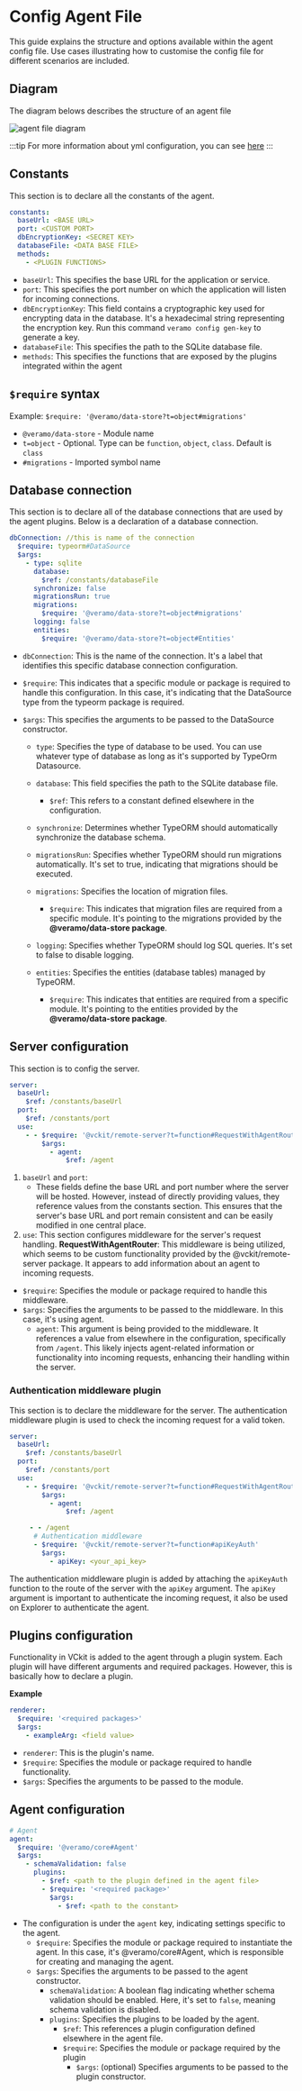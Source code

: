 # Config Agent File

This guide explains the structure and options available within the agent config file. Use cases illustrating how to customise the config file for different scenarios are included.

## Diagram

The diagram belows describes the structure of an agent file

![agent file diagram](/img/agent-file.svg)

:::tip
For more information about yml configuration, you can see [here](https://veramo.io/docs/veramo_agent/configuration_internals)
:::

## Constants

This section is to declare all the constants of the agent.

```yml
constants:
  baseUrl: <BASE URL>
  port: <CUSTOM PORT>
  dbEncryptionKey: <SECRET KEY>
  databaseFile: <DATA BASE FILE>
  methods:
    - <PLUGIN FUNCTIONS>
```

- `baseUrl`: This specifies the base URL for the application or service.
- `port`: This specifies the port number on which the application will listen for incoming connections.
- `dbEncryptionKey`: This field contains a cryptographic key used for encrypting data in the database. It's a hexadecimal string representing the encryption key. Run this command `veramo config gen-key` to generate a key.
- `databaseFile`: This specifies the path to the SQLite database file.
- `methods`: This specifies the functions that are exposed by the plugins integrated within the agent

## **`$require` syntax**

Example:
`$require: '@veramo/data-store?t=object#migrations'`

- `@veramo/data-store` - Module name
- `t=object` - Optional. Type can be `function`, `object`, `class`. Default is `class`
- `#migrations` - Imported symbol name

## Database connection

This section is to declare all of the database connections that are used by the agent plugins. Below is a declaration of a database connection.

```yml
dbConnection: //this is name of the connection
  $require: typeorm#DataSource
  $args:
    - type: sqlite
      database:
        $ref: /constants/databaseFile
      synchronize: false
      migrationsRun: true
      migrations:
        $require: '@veramo/data-store?t=object#migrations'
      logging: false
      entities:
        $require: '@veramo/data-store?t=object#Entities'
```

- `dbConnection`: This is the name of the connection. It's a label that identifies this specific database connection configuration.
- `$require`: This indicates that a specific module or package is required to handle this configuration. In this case, it's indicating that the DataSource type from the typeorm package is required.
- `$args`: This specifies the arguments to be passed to the DataSource constructor.

  - `type`: Specifies the type of database to be used. You can use whatever type of database as long as it's supported by TypeOrm Datasource.
  - `database`: This field specifies the path to the SQLite database file.
    - `$ref`: This refers to a constant defined elsewhere in the configuration.
  - `synchronize`: Determines whether TypeORM should automatically synchronize the database schema.
  - `migrationsRun`: Specifies whether TypeORM should run migrations automatically. It's set to true, indicating that migrations should be executed.
  - `migrations`: Specifies the location of migration files.
    - `$require`: This indicates that migration files are required from a specific module. It's pointing to the migrations provided by the **@veramo/data-store package**.
  - `logging`: Specifies whether TypeORM should log SQL queries. It's set to false to disable logging.
  - `entities`: Specifies the entities (database tables) managed by TypeORM.

    - `$require`: This indicates that entities are required from a specific module. It's pointing to the entities provided by the **@veramo/data-store package**.

## Server configuration

This section is to config the server.

```yml
server:
  baseUrl:
    $ref: /constants/baseUrl
  port:
    $ref: /constants/port
  use:
    - - $require: '@vckit/remote-server?t=function#RequestWithAgentRouter'
        $args:
          - agent:
              $ref: /agent
```

1. `baseUrl` and `port`:
   - These fields define the base URL and port number where the server will be hosted. However, instead of directly providing values, they reference values from the constants section. This ensures that the server's base URL and port remain consistent and can be easily modified in one central place.
2. `use`:
   This section configures middleware for the server's request handling. **RequestWithAgentRouter**: This middleware is being utilized, which seems to be custom functionality provided by the @vckit/remote-server package. It appears to add information about an agent to incoming requests.

- `$require`: Specifies the module or package required to handle this middleware.
- `$args`: Specifies the arguments to be passed to the middleware. In this case, it's using agent.
  - `agent`: This argument is being provided to the middleware. It references a value from elsewhere in the configuration, specifically from `/agent`. This likely injects agent-related information or functionality into incoming requests, enhancing their handling within the server.

### Authentication middleware plugin

This section is to declare the middleware for the server. The authentication middleware plugin is used to check the incoming request for a valid token.

```yml
server:
  baseUrl:
    $ref: /constants/baseUrl
  port:
    $ref: /constants/port
  use:
    - - $require: '@vckit/remote-server?t=function#RequestWithAgentRouter'
        $args:
          - agent:
              $ref: /agent

     - - /agent
      # Authentication middleware
      - $require: '@vckit/remote-server?t=function#apiKeyAuth'
        $args:
          - apiKey: <your_api_key>
```

The authentication middleware plugin is added by attaching the `apiKeyAuth` function to the route of the server with the `apiKey` argument. The `apiKey` argument is important to authenticate the incoming request, it also be used on Explorer to authenticate the agent.

## Plugins configuration

Functionality in VCkit is added to the agent through a plugin system. Each plugin will have different arguments and required packages. However, this is basically how to declare a plugin.

**Example**

```yml
renderer:
  $require: '<required packages>'
  $args:
    - exampleArg: <field value>
```

- `renderer`: This is the plugin's name.
- `$require`: Specifies the module or package required to handle functionality.
- `$args`: Specifies the arguments to be passed to the module.

## Agent configuration

```yml
# Agent
agent:
  $require: '@veramo/core#Agent'
  $args:
    - schemaValidation: false
      plugins:
        - $ref: <path to the plugin defined in the agent file>
        - $require: '<required package>'
          $args:
            - $ref: <path to the constant>
```

- The configuration is under the `agent` key, indicating settings specific to the agent.
  - `$require`: Specifies the module or package required to instantiate the agent. In this case, it's @veramo/core#Agent, which is responsible for creating and managing the agent.
  - `$args`: Specifies the arguments to be passed to the agent constructor.
    - `schemaValidation`: A boolean flag indicating whether schema validation should be enabled. Here, it's set to `false`, meaning schema validation is disabled.
    - `plugins`: Specifies the plugins to be loaded by the agent.
      - `$ref`: This references a plugin configuration defined elsewhere in the agent file.
      - `$require`: Specifies the module or package required by the plugin
        - `$args`: (optional) Specifies arguments to be passed to the plugin constructor.
